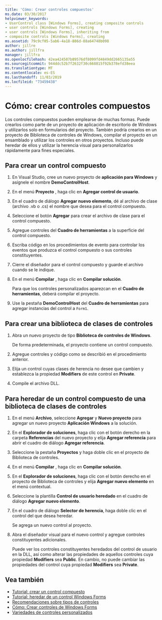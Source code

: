 ```yaml
---
title: 'Cómo: Crear controles compuestos'
ms.date: 03/30/2017
helpviewer_keywords:
- UserControl class [Windows Forms], creating composite controls
- user controls [Windows Forms], creating
- user controls [Windows Forms], inheriting from
- composite controls [Windows Forms], creating
ms.assetid: 79c9cf05-5ab6-4a18-886d-88a64748b098
author: jillre
ms.author: jillfra
manager: jillfra
ms.openlocfilehash: 42ea424507b89576df8099fd4849dd2665135a55
ms.sourcegitcommit: 944ddc52b7f2632f30c668815f92b378efd38eea
ms.translationtype: MT
ms.contentlocale: es-ES
ms.lasthandoff: 11/03/2019
ms.locfileid: "73459438"
---
```

# <a name="how-to-author-composite-controls"></a>Cómo: crear controles compuestos

Los controles compuestos pueden emplearse de muchas formas. Puede crearlos como parte de un proyecto de aplicación de escritorio de Windows y utilizarlos solo en formularios del proyecto. También podría crearlos en un proyecto de Biblioteca de controles de Windows, compilar el proyecto en un ensamblado y utilizar los controles en otros proyectos. Incluso puede heredar de ellos y utilizar la herencia visual para personalizarlos rápidamente para fines especiales.

## <a name="to-author-a-composite-control"></a>Para crear un control compuesto

1. En Visual Studio, cree un nuevo proyecto de **aplicación para Windows** y asígnele el nombre **DemoControlHost**.

2. En el menú **Proyecto** , haga clic en **Agregar control de usuario**.

3. En el cuadro de diálogo **Agregar nuevo elemento**, dé al archivo de clase (archivo .vb o .cs) el nombre que desea para el control compuesto.

4. Seleccione el botón **Agregar** para crear el archivo de clase para el control compuesto.

5. Agregue controles del **Cuadro de herramientas** a la superficie del control compuesto.

6. Escriba código en los procedimientos de evento para controlar los eventos que produzca el control compuesto o sus controles constituyentes.

7. Cierre el diseñador para el control compuesto y guarde el archivo cuando se le indique.

8. En el menú **Compilar** , haga clic en **Compilar solución**.

     Para que los controles personalizados aparezcan en el **Cuadro de herramientas**, deberá compilar el proyecto.

9. Use la pestaña **DemoControlHost** del **Cuadro de herramientas** para agregar instancias del control a `Form1`.

## <a name="to-author-a-control-class-library"></a>Para crear una biblioteca de clases de controles

1. Abra un nuevo proyecto de tipo **Biblioteca de controles de Windows**.

     De forma predeterminada, el proyecto contiene un control compuesto.

2. Agregue controles y código como se describió en el procedimiento anterior.

3. Elija un control cuyas clases de herencia no desee que cambien y establezca la propiedad **Modifiers** de este control en **Private**.

4. Compile el archivo DLL.

## <a name="to-inherit-from-a-composite-control-in-a-control-class-library"></a>Para heredar de un control compuesto de una biblioteca de clases de controles

1. En el menú **Archivo**, seleccione **Agregar** y **Nuevo proyecto** para agregar un nuevo proyecto **Aplicación Windows** a la solución.

2. En el **Explorador de soluciones**, haga clic con el botón derecho en la carpeta **Referencias** del nuevo proyecto y elija **Agregar referencia** para abrir el cuadro de diálogo **Agregar referencia**.

3. Seleccione la pestaña **Proyectos** y haga doble clic en el proyecto de Biblioteca de controles.

4. En el menú **Compilar** , haga clic en **Compilar solución**.

5. En el **Explorador de soluciones**, haga clic con el botón derecho en el proyecto de Biblioteca de controles y elija **Agregar nuevo elemento** en el menú contextual.

6. Seleccione la plantilla **Control de usuario heredado** en el cuadro de diálogo **Agregar nuevo elemento**.

7. En el cuadro de diálogo **Selector de herencia**, haga doble clic en el control del que desea heredar.

     Se agrega un nuevo control al proyecto.

8. Abra el diseñador visual para el nuevo control y agregue controles constituyentes adicionales.

     Puede ver los controles constituyentes heredados del control de usuario en la DLL, así como alterar las propiedades de aquellos controles cuya propiedad **Modifiers** sea **Public**. En cambio, no puede cambiar las propiedades del control cuya propiedad **Modifiers** sea **Private**.

## <a name="see-also"></a>Vea también

- [Tutorial: crear un control compuesto](walkthrough-authoring-a-composite-control-with-visual-csharp.md)
- [Tutorial: heredar de un control Windows Forms](walkthrough-inheriting-from-a-windows-forms-control-with-visual-csharp.md)
- [Recomendaciones sobre tipos de controles](control-type-recommendations.md)
- [Cómo: Crear controles de Windows Forms](how-to-author-controls-for-windows-forms.md)
- [Variedades de controles personalizados](varieties-of-custom-controls.md)
